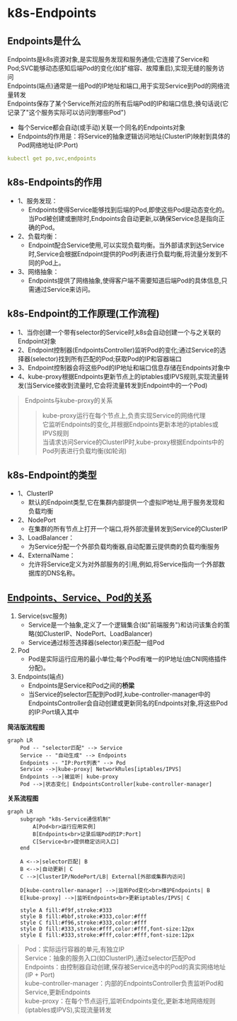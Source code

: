 # k8s-Endpoints

## Endpoints是什么
Endpoints是k8s资源对象,是实现服务发现和服务通信;它连接了Service和Pod;SVC能够动态感知后端Pod的变化(如扩缩容、故障重启),实现无缝的服务访问    
Endpoints(端点)通常是一组Pod的IP地址和端口,用于实现Service到Pod的网络流量转发   
Endpoints保存了某个Service所对应的所有后端Pod的IP和端口信息;换句话说(它记录了"这个服务实际可以访问到哪些Pod")  
  - 每个Service都会自动(或手动)关联一个同名的Endpoints对象  
  - Endpoints的作用是：将Service的抽象逻辑访问地址(ClusterIP)映射到具体的Pod网络地址(IP:Port)  

```yaml
kubectl get po,svc,endpoints
```

## k8s-Endpoints的作用
- 1、服务发现：
    - Endpoints使得Service能够找到后端的Pod,即使这些Pod是动态变化的。当Pod被创建或删除时,Endpoints会自动更新,以确保Service总是指向正确的Pod。
- 2、负载均衡：
    - Endpoint配合Service使用,可以实现负载均衡。当外部请求到达Service时,Service会根据Endpoint提供的Pod列表进行负载均衡,将流量分发到不同的Pod上。
- 3、网络抽象：
    - Endpoints提供了网络抽象,使得客户端不需要知道后端Pod的具体信息,只需通过Service来访问。

## k8s-Endpoint的工作原理(工作流程)
- 1、当你创建一个带有selector的Service时,k8s会自动创建一个与之关联的Endpoint对象  
- 2、Endpoint控制器(EndpointsController)监听Pod的变化;通过Service的选择器(selector)找到所有匹配的Pod;获取Pod的IP和容器端口   
- 3、Endpoint控制器会将这些Pod的IP地址和端口信息存储在Endpoints对象中  
- 4、kube-proxy根据Endpoints更新节点上的iptables或IPVS规则,实现流量转发(当Service接收到流量时,它会将流量转发到Endpoint中的一个Pod)  
>Endpoints与kube-proxy的关系 
>>kube-proxy运行在每个节点上,负责实现Service的网络代理  
>>它监听Endpoints的变化,并根据Endpoints更新本地的iptables或IPVS规则  
>>当请求访问Service的ClusterIP时,kube-proxy根据Endpoints中的Pod列表进行负载均衡(如轮询)  

## k8s-Endpoint的类型
- 1、ClusterIP 
  - 默认的Endpoint类型,它在集群内部提供一个虚拟IP地址,用于服务发现和负载均衡  
- 2、NodePort
  - 在集群的所有节点上打开一个端口,将外部流量转发到Service的ClusterIP 
- 3、LoadBalancer：
  - 为Service分配一个外部负载均衡器,自动配置云提供商的负载均衡服务  
- 4、ExternalName：
  - 允许将Service定义为对外部服务的引用,例如,将Service指向一个外部数据库的DNS名称。
  
## [Endpoints、Service、Pod的关系](https://github.com/gitseen/gitOps/blob/main/k8s/k8s-label.md#k8s-labelscontrolsvcendpoints%E5%85%B3%E7%B3%BB)
1. Service(svc服务)
   - Service是一个抽象,定义了一个逻辑集合(如"前端服务")和访问该集合的策略(如ClusterIP、NodePort、LoadBalancer)
   - Service通过标签选择器(selector)来匹配一组Pod  
2. Pod
   - Pod是实际运行应用的最小单位;每个Pod有唯一的IP地址(由CNI网络插件分配)。
3. Endpoints(端点)  
   - Endpoints是Service和Pod之间的**桥梁**  
   - 当Service的selector匹配到Pod时,kube-controller-manager中的EndpointsController会自动创建或更新同名的Endpoints对象,将这些Pod的IP:Port填入其中  

**简洁版流程图**  
```mermaid
graph LR
    Pod -- "selector匹配" --> Service
    Service -- "自动生成" --> Endpoints
    Endpoints -- "IP:Port列表" --> Pod
    Service -->|kube-proxy| NetworkRules[iptables/IPVS]
    Endpoints -->|被监听| kube-proxy
    Pod -->|状态变化| EndpointsController[kube-controller-manager]
```

**关系流程图**
```mermaid
graph LR
    subgraph "k8s-Service通信机制"
        A[Pod<br>运行应用实例] 
        B[Endpoints<br>记录后端Pod的IP:Port]
        C[Service<br>提供稳定访问入口]
    end

    A <-->|selector匹配| B
    B <-->|自动更新| C
    C -->|ClusterIP/NodePort/LB| External[外部或集群内访问]

    D[kube-controller-manager] -->|监听Pod变化<br>维护Endpoints| B
    E[kube-proxy] -->|监听Endpoints<br>更新iptables/IPVS| C

    style A fill:#f9f,stroke:#333
    style B fill:#bbf,stroke:#333,color:#fff
    style C fill:#f96,stroke:#333,color:#fff
    style D fill:#333,stroke:#fff,color:#fff,font-size:12px
    style E fill:#333,stroke:#fff,color:#fff,font-size:12px
```
>Pod：实际运行容器的单元,有独立IP  
Service：抽象的服务入口(如ClusterIP),通过selector匹配Pod  
Endpoints：由控制器自动创建,保存被Service选中的Pod的真实网络地址(IP + Port)  
kube-controller-manager：内部的EndpointsController负责监听Pod和Service,更新Endpoints  
kube-proxy：在每个节点运行,监听Endpoints变化,更新本地网络规则(iptables或IPVS),实现流量转发  

